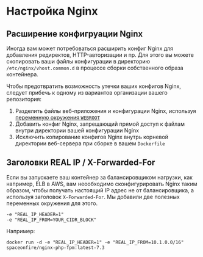 # Настройка Nginx

## Расширение конфигруации Nginx

Иногда вам может потребоваться расширить конфиг Nginx для добавления редиректов, HTTP-авторизации и пр.
Для этого вы можете скопировать ваши файлы конфигурации в директорию `/etc/nginx/vhost.common.d`
в процессе сборки собственного образа контейнера.

Чтобы предотвратить возможность утечки ваших конфигов Nginx, следует прибечь к одному из вариантов организации вашего репозитория:

1. Разделить файлы веб-приложения и конфигурации Nginx, используя [переменную окружения `WEBROOT`](./configure.md)
1. Добавить конфиг Nginx, запрещающий прямой доступ к файлам внутри директории вашей конфигурации Nginx
1. Исключить копирование конфигов Nginx внутрь корневой директории веб-сервера при сборке в вашем `Dockerfile`

## Заголовки REAL IP / X-Forwarded-For

Если вы запускаете ваш контейнер за балансировщиком нагрузки, как например, ELB в AWS,
вам неообходимо сконфигурировать Nginx таким образом, чтобы получать настоящий IP адрес не от балансировщика,
а используя заголовок `X-Forwarded-For`. Мы добавили две полезных переменных окружения для этого.

```
-e "REAL_IP_HEADER=1"
-e "REAL_IP_FROM=YOUR_CIDR_BLOCK"
```

Например:

```
docker run -d -e "REAL_IP_HEADER=1" -e "REAL_IP_FROM=10.1.0.0/16" spaceonfire/nginx-php-fpm:latest-7.3
```
